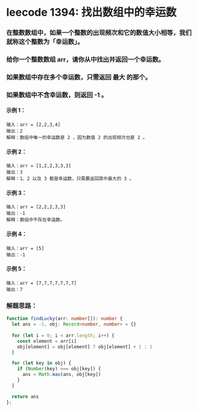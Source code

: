 # leecode 1394: 找出数组中的幸运数

### 在整数数组中，如果一个整数的出现频次和它的数值大小相等，我们就称这个整数为「幸运数」。

### 给你一个整数数组 arr，请你从中找出并返回一个幸运数。

### 如果数组中存在多个幸运数，只需返回 最大 的那个。
### 如果数组中不含幸运数，则返回 -1 。
 
#### 示例 1：
```
输入：arr = [2,2,3,4]
输出：2
解释：数组中唯一的幸运数是 2 ，因为数值 2 的出现频次也是 2 。
```
#### 示例 2：
```
输入：arr = [1,2,2,3,3,3]
输出：3
解释：1、2 以及 3 都是幸运数，只需要返回其中最大的 3 。
```
#### 示例 3：
```
输入：arr = [2,2,2,3,3]
输出：-1
解释：数组中不存在幸运数。
```
#### 示例 4：
```
输入：arr = [5]
输出：-1
```
#### 示例 5：
```
输入：arr = [7,7,7,7,7,7,7]
输出：7
```
 
### 解题思路：
```ts
function findLucky(arr: number[]): number {
  let ans = -1, obj: Record<number, number> = {}
  
  for (let i = 0; i < arr.length; i++) {
    const element = arr[i]
    obj[element] = obj[element] ? obj[element] + 1 : 1
  }

  for (let key in obj) {
    if (Number(key) === obj[key]) {
      ans = Math.max(ans, obj[key])
    }
  }

  return ans
};
```